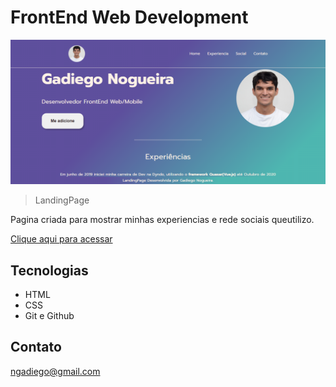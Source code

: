 # FrontEnd Web Development

![preview](./.github/preview.png)

> LandingPage

Pagina criada para mostrar minhas experiencias e rede sociais queutilizo.

[Clique aqui para acessar](gadiegon.github.io/landing-page/)

## Tecnologias

- HTML
- CSS
- Git e Github

## Contato

ngadiego@gmail.com
